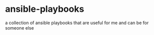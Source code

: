 # ansible-playbooks
a collection of ansible playbooks that are useful for me and can be for someone else
